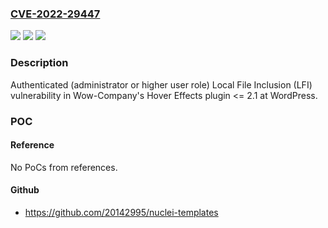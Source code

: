 ### [CVE-2022-29447](https://cve.mitre.org/cgi-bin/cvename.cgi?name=CVE-2022-29447)
![](https://img.shields.io/static/v1?label=Product&message=Hover%20Effects%20%E2%80%93%20easily%20create%20any%20hover%20effect%20(WordPress%20plugin)&color=blue)
![](https://img.shields.io/static/v1?label=Version&message=%3C%3D%202.1%3C%3D%202.1%20&color=brighgreen)
![](https://img.shields.io/static/v1?label=Vulnerability&message=Local%20File%20Inclusion%20(LFI)&color=brighgreen)

### Description

Authenticated (administrator or higher user role) Local File Inclusion (LFI) vulnerability in Wow-Company's Hover Effects plugin <= 2.1 at WordPress.

### POC

#### Reference
No PoCs from references.

#### Github
- https://github.com/20142995/nuclei-templates

